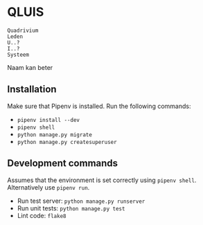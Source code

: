 # QLUIS

```
Quadrivium
Leden
U..?
I..?
Systeem
```

Naam kan beter

## Installation

Make sure that Pipenv is installed. Run the following commands:

* `pipenv install --dev`
* `pipenv shell`
* `python manage.py migrate`
* `python manage.py createsuperuser`

## Development commands

Assumes that the environment is set correctly using `pipenv shell`.
Alternatively use `pipenv run`.

* Run test server: `python manage.py runserver`
* Run unit tests: `python manage.py test`
* Lint code: `flake8`
